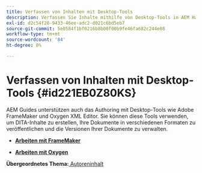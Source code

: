 ```yaml
---
title: Verfassen von Inhalten mit Desktop-Tools
description: Verfassen Sie Inhalte mithilfe von Desktop-Tools in AEM Handbüchern. Erfahren Sie, wie Sie mit dem Adobe FrameMaker- und Oxygen XML-Editor arbeiten, um DITA-Inhalte zu erstellen und zu veröffentlichen.
exl-id: d2c54f28-9433-46ee-adc2-d021c6bd5eb7
source-git-commit: 5e0584f1bf0216b8b00f00b9fe46fa682c244e08
workflow-type: tm+mt
source-wordcount: '84'
ht-degree: 0%

---
```


# Verfassen von Inhalten mit Desktop-Tools {#id221EB0Z80KS}

AEM Guides unterstützen auch das Authoring mit Desktop-Tools wie Adobe FrameMaker und Oxygen XML Editor. Sie können diese Tools verwenden, um DITA-Inhalte zu erstellen, Ihre Dokumente in verschiedenen Formaten zu veröffentlichen und die Versionen Ihrer Dokumente zu verwalten.

- **[Arbeiten mit FrameMaker](author-desktop-framemaker.md)**

- **[Arbeiten mit Oxygen](author-desktop-oxygen.md)**


**Übergeordnetes Thema:**[ Autoreninhalt](authoring-content.md)
